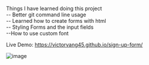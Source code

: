 Things I have learned doing this project\
-- Better git command line usage\
-- Learned how to create forms with html\
-- Styling Forms and the input fields\
--How to use custom font

Live Demo: https://victorvang45.github.io/sign-up-form/ 

![image](https://github.com/user-attachments/assets/b471d3f2-fb55-4a32-a510-d5bad1716d85)
